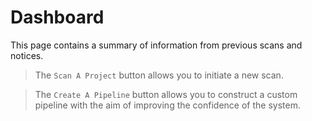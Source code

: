 # Dashboard
This page contains a summary of information from previous scans and notices.

> The ```Scan A Project``` button allows you to initiate a new scan.

> The ```Create A Pipeline``` button allows you to construct a custom pipeline with the aim of improving the confidence of the system.
